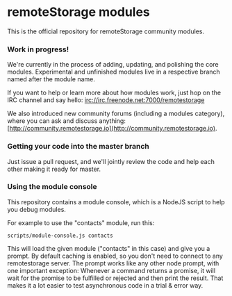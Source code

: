 # remoteStorage modules

This is the official repository for remoteStorage community modules.

### Work in progress!

We're currently in the process of adding, updating, and polishing the core
modules. Experimental and unfinished modules live in a respective branch named
after the module name.

If you want to help or learn more about how modules work, just hop on the IRC
channel and say hello: [irc://irc.freenode.net:7000/remotestorage](irc://irc.freenode.net:7000/remotestorage)

We also introduced new community forums (including a modules category), where
you can ask and discuss anything: [http://community.remotestorage.io](http://community.remotestorage.io).

### Getting your code into the master branch

Just issue a pull request, and we'll jointly review the code and help each
other making it ready for master.

### Using the module console

This repository contains a module console, which is a NodeJS script to help you debug modules.

For example to use the "contacts" module, run this:

```
scripts/module-console.js contacts
```

This will load the given module ("contacts" in this case) and give you a prompt. By default caching is enabled, so you don't need to connect to any remotestorage server.
The prompt works like any other node prompt, with one important exception: Whenever a command returns a promise, it will wait for the promise to be fulfilled or rejected and then print the result. That makes it a lot easier to test asynchronous code in a trial & error way.
